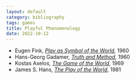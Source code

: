 ```yaml
---
layout: default
category: bibliography
tags: games
title: Playful Phenomenology
date: 2022-10-12
---
```


* Eugen Fink, [*Play as Symbol of the World*](https://iupress.org/9780253021052/play-as-symbol-of-the-world/), 1960
* Hans-Georg Gadamer, [*Truth and Method*](https://www.bloomsbury.com/ca/truth-and-method-9781780936246/), 1960
* Kostas Axelos, [*The Game of the World*](https://edinburghuniversitypress.com/book-the-game-of-the-world.html), 1969
* James S. Hans, [*The Play of the World*](https://www.abebooks.com/book-search/title/play-world/author/hans-james-s/), 1981

